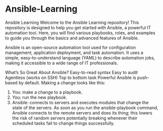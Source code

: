 # Ansible-Learning
Ansible Learning  Welcome to the Ansible Learning repository! This repository is designed to help you get started with Ansible, a powerful IT automation tool. Here, you will find various playbooks, roles, and examples to guide you through the basics and advanced features of Ansible.

Ansible is an open-source automation tool used for configuration management, application deployment, and task automation. It uses a simple, easy-to-understand language (YAML) to describe automation jobs, making it accessible to a wide range of IT professionals.

What’s So Great About Ansible?
Easy-to-read syntax
Easy to audit
Agentless (works on SSH)
Top to bottom task
Powerful
Ansible is push-based by default. Making a change looks like
this:
1. You: make a change to a playbook.
2. You: run the new playbook.
3. Ansible: connects to servers and executes modules that change the
state of the servers.
As soon as you run the ansible-playbook command, Ansible
connects to the remote servers and does its thing; this lowers the risk of
random servers potentially breaking whenever their scheduled tasks fail to
change things successfully.
